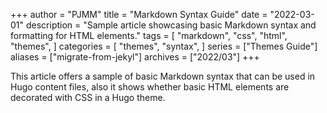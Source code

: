 +++
author = "PJMM"
title = "Markdown Syntax Guide"
date = "2022-03-01"
description = "Sample article showcasing basic Markdown syntax and formatting for HTML elements."
tags = [
    "markdown",
    "css",
    "html",
    "themes",
]
categories = [
    "themes",
    "syntax",
]
series = ["Themes Guide"]
aliases = ["migrate-from-jekyl"]
archives = ["2022/03"]
+++

This article offers a sample of basic Markdown syntax that can be used in Hugo content files, also it shows whether basic HTML elements are decorated with CSS in a Hugo theme.